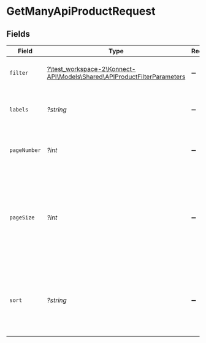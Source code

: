 # GetManyApiProductRequest


## Fields

| Field                                                                                                                        | Type                                                                                                                         | Required                                                                                                                     | Description                                                                                                                  | Example                                                                                                                      |
| ---------------------------------------------------------------------------------------------------------------------------- | ---------------------------------------------------------------------------------------------------------------------------- | ---------------------------------------------------------------------------------------------------------------------------- | ---------------------------------------------------------------------------------------------------------------------------- | ---------------------------------------------------------------------------------------------------------------------------- |
| `filter`                                                                                                                     | [?\test_workspace-2\Konnect-API\Models\Shared\APIProductFilterParameters](../../models/shared/APIProductFilterParameters.md) | :heavy_minus_sign:                                                                                                           | Filters API Products in the response.                                                                                        |                                                                                                                              |
| `labels`                                                                                                                     | *?string*                                                                                                                    | :heavy_minus_sign:                                                                                                           | Filters requested resource by associated labels.                                                                             | key:value,keyExists                                                                                                          |
| `pageNumber`                                                                                                                 | *?int*                                                                                                                       | :heavy_minus_sign:                                                                                                           | Determines which page of the entities to retrieve.                                                                           | 1                                                                                                                            |
| `pageSize`                                                                                                                   | *?int*                                                                                                                       | :heavy_minus_sign:                                                                                                           | The maximum number of items to include per page. The last page of a collection may include fewer items.                      | 10                                                                                                                           |
| `sort`                                                                                                                       | *?string*                                                                                                                    | :heavy_minus_sign:                                                                                                           | Sorts a collection of API products. Supported sort attributes are:<br/>  - name<br/>                                         | name desc                                                                                                                    |